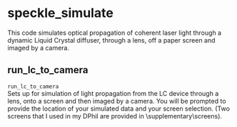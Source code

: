 # speckle_simulate
This code simulates optical propagation of coherent laser light through a dynamic Liquid Crystal diffuser, through a lens, off a paper screen and imaged by a camera.

## run_lc_to_camera
`run_lc_to_camera`  
Sets up for simulation of light propagation from the LC device through a lens, onto a screen and then imaged by a camera. You will be prompted to provide the location of your simulated data and your screen selection. (Two screens that I used in my DPhil are provided in \supplementary\screens).
